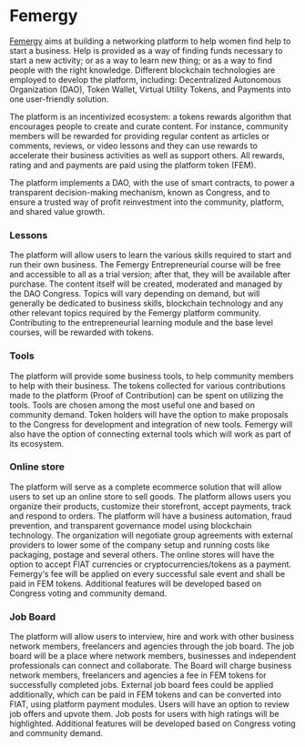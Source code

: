 # Femergy 

[Femergy](https://www.femergy.io/) aims at building a networking platform to help women find help to start a business. 
Help is provided as a way of finding funds necessary to start a new activity; or as a way to learn new thing; or as a way to find people with the right knowledge. Different blockchain technologies are employed to develop the platform, including: Decentralized Autonomous Organization (DAO), Token Wallet, Virtual Utility Tokens, and Payments into one user-friendly solution.

The platform is an incentivized ecosystem: a tokens rewards algorithm that encourages people to create and curate content.  For instance, community members will be rewarded   for  providing regular content as articles or comments, reviews, or video lessons  and they  can use rewards to accelerate their business activities as well as support others. All rewards,  rating and and payments  are paid using the platform token (FEM).

The platform implements a DAO, with the use of smart contracts, to  power a transparent decision-making mechanism, known as Congress, and to ensure a trusted way of profit reinvestment into the community, platform, and shared value growth. 

### Lessons
The  platform will allow users to learn the various skills required to start and run their own business. The Femergy Entrepreneurial course will be free and accessible to all as a trial version; after that, they will be available after purchase. The content itself will be created, moderated and managed by the DAO Congress. Topics will vary depending on demand, but will generally be dedicated to business skills, blockchain technology and any other relevant topics required by the Femergy platform community.
Contributing to the entrepreneurial learning module and the base level courses, will be rewarded with tokens.

### Tools
The platform will provide some business tools, to help community members to help with their business. The tokens collected for various contributions made to the platform (Proof of Contribution) can be spent on utilizing the tools. Tools are chosen among the most useful one and based on community demand. Token holders will have the option to make proposals to the Congress for development and integration of new tools. Femergy will also have the option of connecting external tools which will work as part of its ecosystem.

### Online store
The platform will serve as  a complete ecommerce solution that will allow users to set up an online store to sell goods. The platform allows users you organize their products, customize their storefront, accept payments, track and respond to orders. 
The platform  will have a business automation, fraud prevention, and transparent governance model using blockchain technology.
The organization will negotiate group agreements with external providers to lower some of the company setup and running costs like packaging, postage and several others. 
The online stores  will have the option to accept FIAT currencies or cryptocurrencies/tokens as a payment.
 Femergy‘s fee will be applied on every successful sale event and shall be paid in FEM tokens.
Additional features will be developed based on Congress voting and community demand.

### Job Board
The platform  will allow users to interview, hire and work with other business network members, freelancers and agencies through the job board. The job board will be a place where network members, businesses and independent professionals can connect and collaborate.
The Board will charge business network members, freelancers and agencies a fee in FEM tokens for successfully completed jobs. External job board fees could be applied additionally, which can be paid in FEM tokens and can be converted into FIAT, using  platform payment modules. Users will have an option to review job offers and upvote them. Job posts for users with high ratings will be highlighted.  Additional features will be developed based on Congress voting and community demand.


